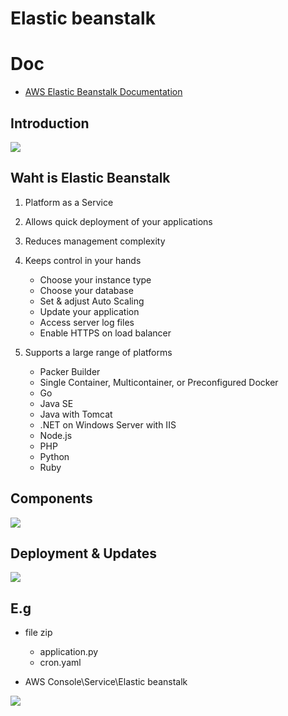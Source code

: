 # Elastic beanstalk

# Doc
* [AWS Elastic Beanstalk Documentation](https://docs.aws.amazon.com/elastic-beanstalk/index.html)

## Introduction
[<img src="https://i.imgur.com/1wo0ijX.png">](https://i.imgur.com/1wo0ijX.png)

## Waht is Elastic Beanstalk
1) Platform as a Service
2) Allows quick deployment of your applications
3) Reduces management complexity
4) Keeps control in your hands
   * Choose your instance type
   * Choose your database
   * Set & adjust Auto Scaling
   * Update your application
   * Access server log files
   * Enable HTTPS on load balancer

5) Supports a large range of platforms
   * Packer Builder
   * Single Container, Multicontainer, or Preconfigured Docker
   * Go
   * Java SE
   * Java with Tomcat
   * .NET on Windows Server with IIS
   * Node.js
   * PHP
   * Python
   * Ruby
   
## Components
[<img src="https://i.imgur.com/6EMDgrJ.png">](https://i.imgur.com/6EMDgrJ.png)

## Deployment & Updates
[<img src="https://i.imgur.com/L6GYZ92.png">](https://i.imgur.com/L6GYZ92.png)

## E.g
* file zip
    * application.py
    * cron.yaml
    
* AWS Console\Service\Elastic beanstalk

[<img src="https://i.imgur.com/ZgNw81l.png">](https://i.imgur.com/ZgNw81l.png)
